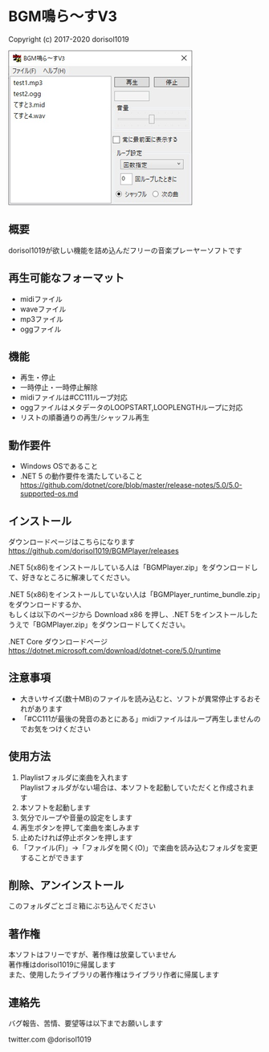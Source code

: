 
# BGM鳴ら～すV3

  Copyright (c) 2017-2020 dorisol1019

![BGMPlayer](https://github.com/dorisol1019/BGMPlayer/blob/images/BGMPlayer.jpg)

## 概要

dorisol1019が欲しい機能を詰め込んだフリーの音楽プレーヤーソフトです

## 再生可能なフォーマット

* midiファイル
* waveファイル
* mp3ファイル
* oggファイル

## 機能

* 再生・停止
* 一時停止・一時停止解除
* midiファイルは#CC111ループ対応
* oggファイルはメタデータのLOOPSTART,LOOPLENGTHループに対応
* リストの順番通りの再生/シャッフル再生

## 動作要件

* Windows OSであること
* .NET 5 の動作要件を満たしていること  
  https://github.com/dotnet/core/blob/master/release-notes/5.0/5.0-supported-os.md

## インストール

ダウンロードページはこちらになります  
https://github.com/dorisol1019/BGMPlayer/releases

.NET 5(x86)をインストールしている人は「BGMPlayer.zip」をダウンロードして、好きなところに解凍してください。

.NET 5(x86)をインストールしていない人は「BGMPlayer_runtime_bundle.zip」をダウンロードするか、  
もしくは以下のページから Download x86 を押し、.NET 5をインストールしたうえで「BGMPlayer.zip」をダウンロードしてください。

.NET Core ダウンロードページ  
https://dotnet.microsoft.com/download/dotnet-core/5.0/runtime

## 注意事項

* 大きいサイズ(数十MB)のファイルを読み込むと、ソフトが異常停止するおそれがあります
　
* 「#CC111が最後の発音のあとにある」midiファイルはループ再生しませんのでお気をつけください

## 使用方法

1. Playlistフォルダに楽曲を入れます  
   Playlistフォルダがない場合は、本ソフトを起動していただくと作成されます
2. 本ソフトを起動します
3. 気分でループや音量の設定をします
4. 再生ボタンを押して楽曲を楽しみます
5. 止めたければ停止ボタンを押します
6. 「ファイル(F)」→「フォルダを開く(O)」で楽曲を読み込むフォルダを変更することができます

## 削除、アンインストール

このフォルダごとゴミ箱にぶち込んでください

## 著作権

本ソフトはフリーですが、著作権は放棄していません  
著作権はdorisol1019に帰属します  
また、使用したライブラリの著作権はライブラリ作者に帰属します  

## 連絡先

バグ報告、苦情、要望等は以下までお願いします

twitter.com @dorisol1019
